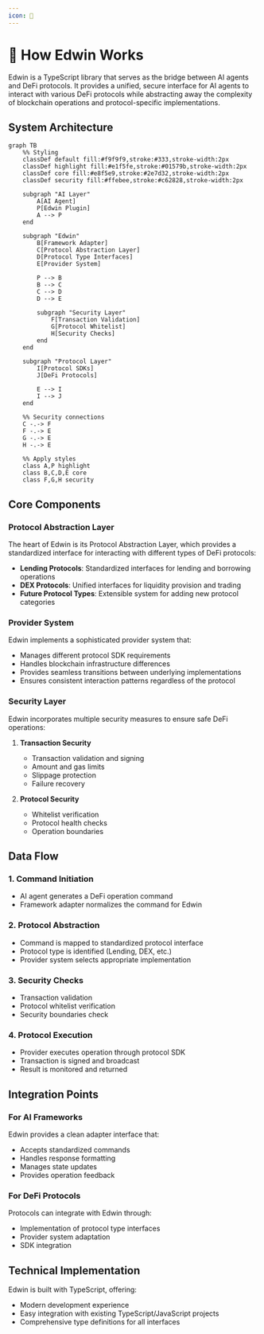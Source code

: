 ```yaml
---
icon: 🦉
---
```


# 🦉 How Edwin Works

Edwin is a TypeScript library that serves as the bridge between AI agents and DeFi protocols. It provides a unified, secure interface for AI agents to interact with various DeFi protocols while abstracting away the complexity of blockchain operations and protocol-specific implementations.

## System Architecture

```mermaid
graph TB
    %% Styling
    classDef default fill:#f9f9f9,stroke:#333,stroke-width:2px
    classDef highlight fill:#e1f5fe,stroke:#01579b,stroke-width:2px
    classDef core fill:#e8f5e9,stroke:#2e7d32,stroke-width:2px
    classDef security fill:#ffebee,stroke:#c62828,stroke-width:2px

    subgraph "AI Layer"
        A[AI Agent]
        P[Edwin Plugin]
        A --> P
    end
    
    subgraph "Edwin"
        B[Framework Adapter]
        C[Protocol Abstraction Layer]
        D[Protocol Type Interfaces]
        E[Provider System]
        
        P --> B
        B --> C
        C --> D
        D --> E
        
        subgraph "Security Layer"
            F[Transaction Validation]
            G[Protocol Whitelist]
            H[Security Checks]
        end
    end
    
    subgraph "Protocol Layer"
        I[Protocol SDKs]
        J[DeFi Protocols]
        
        E --> I
        I --> J
    end
    
    %% Security connections
    C -.-> F
    F -.-> E
    G -.-> E
    H -.-> E

    %% Apply styles
    class A,P highlight
    class B,C,D,E core
    class F,G,H security
```

## Core Components

### Protocol Abstraction Layer
The heart of Edwin is its Protocol Abstraction Layer, which provides a standardized interface for interacting with different types of DeFi protocols:

- **Lending Protocols**: Standardized interfaces for lending and borrowing operations
- **DEX Protocols**: Unified interfaces for liquidity provision and trading
- **Future Protocol Types**: Extensible system for adding new protocol categories

### Provider System
Edwin implements a sophisticated provider system that:
- Manages different protocol SDK requirements
- Handles blockchain infrastructure differences
- Provides seamless transitions between underlying implementations
- Ensures consistent interaction patterns regardless of the protocol

### Security Layer
Edwin incorporates multiple security measures to ensure safe DeFi operations:

1. **Transaction Security**
   - Transaction validation and signing
   - Amount and gas limits
   - Slippage protection
   - Failure recovery

2. **Protocol Security**
   - Whitelist verification
   - Protocol health checks
   - Operation boundaries

## Data Flow

### 1. Command Initiation
- AI agent generates a DeFi operation command
- Framework adapter normalizes the command for Edwin

### 2. Protocol Abstraction
- Command is mapped to standardized protocol interface
- Protocol type is identified (Lending, DEX, etc.)
- Provider system selects appropriate implementation

### 3. Security Checks
- Transaction validation
- Protocol whitelist verification
- Security boundaries check

### 4. Protocol Execution
- Provider executes operation through protocol SDK
- Transaction is signed and broadcast
- Result is monitored and returned

## Integration Points

### For AI Frameworks
Edwin provides a clean adapter interface that:
- Accepts standardized commands
- Handles response formatting
- Manages state updates
- Provides operation feedback

### For DeFi Protocols
Protocols can integrate with Edwin through:
- Implementation of protocol type interfaces
- Provider system adaptation
- SDK integration

## Technical Implementation

Edwin is built with TypeScript, offering:
- Modern development experience
- Easy integration with existing TypeScript/JavaScript projects
- Comprehensive type definitions for all interfaces


